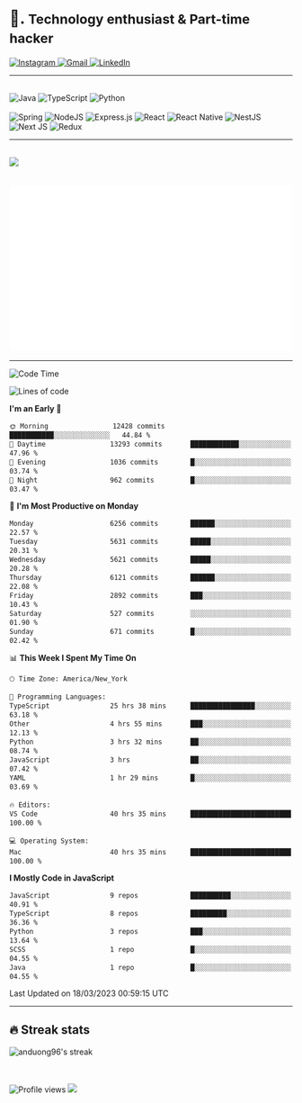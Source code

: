 <div align="left">
  <h1>👋. <small>Technology enthusiast & Part-time hacker</small></h1>

  <a href="https://www.instagram.com/ahdng">
    <img alt="Instagram" src="https://img.shields.io/badge/ahdng-%23E4405F.svg?style=for-the-badge&logo=Instagram&logoColor=white"/>
  </a>
  <a href="mailto:an.duongx@gmail.com">
    <img alt="Gmail" src="https://img.shields.io/badge/Gmail-D14836?style=for-the-badge&logo=gmail&logoColor=white" />
  </a>
  <a href="https://www.linkedin.com/in/ahdng">
    <img alt="LinkedIn" src="https://img.shields.io/badge/linkedin-%230077B5.svg?style=for-the-badge&logo=linkedin&logoColor=white"/>
  </a>

  <br/>
  <hr />
  <br/>

  <img alt="Java" src="https://img.shields.io/badge/java-%23ED8B00.svg?style=for-the-badge&logo=java&logoColor=white"/>
  <img alt="TypeScript" src="https://img.shields.io/badge/typescript-%23007ACC.svg?style=for-the-badge&logo=typescript&logoColor=white"/>
  <img alt="Python" src="https://img.shields.io/badge/python-%2314354C.svg?style=for-the-badge&logo=python&logoColor=white"/>

  <br />
  <br />
  <img alt="Spring" src="https://img.shields.io/badge/spring-%236DB33F.svg?style=for-the-badge&logo=spring&logoColor=white"/>
  <img alt="NodeJS" src="https://img.shields.io/badge/node.js-%2343853D.svg?style=for-the-badge&logo=node-dot-js&logoColor=white"/>
  <img alt="Express.js" src="https://img.shields.io/badge/express.js-%23404d59.svg?style=for-the-badge&logo=express&logoColor=%2361DAFB"/>
  <img alt="React" src="https://img.shields.io/badge/react-%2320232a.svg?style=for-the-badge&logo=react&logoColor=%2361DAFB"/>
  <img alt="React Native" src="https://img.shields.io/badge/react_native-%2320232a.svg?style=for-the-badge&logo=react&logoColor=%2361DAFB"/>
  <img alt="NestJS" src="https://img.shields.io/badge/nestjs-%23E0234E.svg?style=for-the-badge&logo=nestjs&logoColor=white" />
  <img alt="Next JS" src="https://img.shields.io/badge/nextjs-%23000000.svg?style=for-the-badge&logo=next.js&logoColor=white"/>
  <img alt="Redux" src="https://img.shields.io/badge/redux-%23593d88.svg?style=for-the-badge&logo=redux&logoColor=white"/>

  <br/>
  <hr />
  <br/>
  <img src="https://github-profile-trophy.vercel.app/?username=anduong96&theme=onedark" />
  <br/>
  <br/>

  ![Stats Overview](https://raw.githubusercontent.com/anduong96/github-stats-transparent/output/generated/overview.svg)

  <hr />
  
  <!--START_SECTION:waka-->
![Code Time](http://img.shields.io/badge/Code%20Time-3%2C876%20hrs%2042%20mins-blue)

![Lines of code](https://img.shields.io/badge/From%20Hello%20World%20I%27ve%20Written-5.2%20million%20lines%20of%20code-blue)

**I'm an Early 🐤** 

```text
🌞 Morning                12428 commits       ███████████░░░░░░░░░░░░░░   44.84 % 
🌆 Daytime                13293 commits       ████████████░░░░░░░░░░░░░   47.96 % 
🌃 Evening                1036 commits        █░░░░░░░░░░░░░░░░░░░░░░░░   03.74 % 
🌙 Night                  962 commits         █░░░░░░░░░░░░░░░░░░░░░░░░   03.47 % 
```
📅 **I'm Most Productive on Monday** 

```text
Monday                   6256 commits        ██████░░░░░░░░░░░░░░░░░░░   22.57 % 
Tuesday                  5631 commits        █████░░░░░░░░░░░░░░░░░░░░   20.31 % 
Wednesday                5621 commits        █████░░░░░░░░░░░░░░░░░░░░   20.28 % 
Thursday                 6121 commits        ██████░░░░░░░░░░░░░░░░░░░   22.08 % 
Friday                   2892 commits        ███░░░░░░░░░░░░░░░░░░░░░░   10.43 % 
Saturday                 527 commits         ░░░░░░░░░░░░░░░░░░░░░░░░░   01.90 % 
Sunday                   671 commits         █░░░░░░░░░░░░░░░░░░░░░░░░   02.42 % 
```


📊 **This Week I Spent My Time On** 

```text
🕑︎ Time Zone: America/New_York

💬 Programming Languages: 
TypeScript               25 hrs 38 mins      ████████████████░░░░░░░░░   63.18 % 
Other                    4 hrs 55 mins       ███░░░░░░░░░░░░░░░░░░░░░░   12.13 % 
Python                   3 hrs 32 mins       ██░░░░░░░░░░░░░░░░░░░░░░░   08.74 % 
JavaScript               3 hrs               ██░░░░░░░░░░░░░░░░░░░░░░░   07.42 % 
YAML                     1 hr 29 mins        █░░░░░░░░░░░░░░░░░░░░░░░░   03.69 % 

🔥 Editors: 
VS Code                  40 hrs 35 mins      █████████████████████████   100.00 % 

💻 Operating System: 
Mac                      40 hrs 35 mins      █████████████████████████   100.00 % 
```

**I Mostly Code in JavaScript** 

```text
JavaScript               9 repos             ██████████░░░░░░░░░░░░░░░   40.91 % 
TypeScript               8 repos             █████████░░░░░░░░░░░░░░░░   36.36 % 
Python                   3 repos             ███░░░░░░░░░░░░░░░░░░░░░░   13.64 % 
SCSS                     1 repo              █░░░░░░░░░░░░░░░░░░░░░░░░   04.55 % 
Java                     1 repo              █░░░░░░░░░░░░░░░░░░░░░░░░   04.55 % 
```




 Last Updated on 18/03/2023 00:59:15 UTC
<!--END_SECTION:waka-->
  
  <hr />

  <h2>🔥 Streak stats</h2>
  <img alt="anduong96's streak" src="https://github-readme-streak-stats.herokuapp.com/?user=anduong96&theme=monokai-metallian&hide_border=true"/>
</div>
<br/>
<br/>

![Profile views](https://gpvc.arturio.dev/anduong96)
![](https://hit.yhype.me/github/profile?user_id=13195989)
